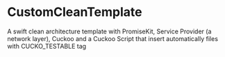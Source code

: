 # CustomCleanTemplate

A swift clean architecture template with PromiseKit, Service Provider (a network layer), Cuckoo and a Cuckoo Script that insert automatically files with CUCKO_TESTABLE tag
